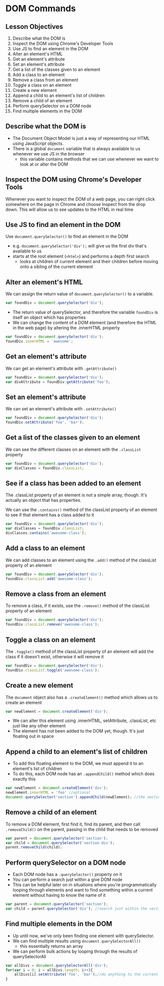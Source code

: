 # DOM Commands

## Lesson Objectives

1. Describe what the DOM is
1. Inspect the DOM using Chrome's Developer Tools
1. Use JS to find an element in the DOM
1. Alter an element's HTML
1. Get an element's attribute
1. Set an element's attribute
1. Get a list of the classes given to an element
1. Add a class to an element
1. Remove a class from an element
1. Toggle a class on an element
1. Create a new element
1. Append a child to an element's list of children
1. Remove a child of an element
1. Perform querySelector on a DOM node
1. Find multiple elements in the DOM

## Describe what the DOM is

- The Document Object Model is just a way of representing our HTML using JavaScript objects.
- There is a global `document` variable that is always available to us whenever we use JS in the browser
	- this variable contains methods that we can use whenever we want to look at or alter the DOM

## Inspect the DOM using Chrome's Developer Tools

Whenever you want to inspect the DOM of a web page, you can right click somewhere on the page in Chrome and choose Inspect from the drop down.  This will allow us to see updates to the HTML in real time

## Use JS to find an element in the DOM

Use `document.querySelector()` to find an element in the DOM

- e.g. `document.querySelector('div');` will give us the first div that's available to us
- starts at the root element (`<html>`) and performs a depth first search
	- looks at children of current element and their children before moving onto a sibling of the current element

## Alter an element's HTML

We can assign the return value of `document.querySelector()` to a variable.

```javascript
var foundDiv = document.querySelector('div');
```

- The return value of querySelector, and therefore the variable `foundDiv` is itself an object which has properties
- We can change the content of a DOM element (and therefore the HTML in the web page) by altering the .innerHTML property

```javascript
var foundDiv = document.querySelector('div');
foundDiv.innerHTML = 'awesome';
```

## Get an element's attribute

We can get an element's attribute with `.getAttribute()`

```javascript
var foundDiv = document.querySelector('div');
var divAttribute = foundDiv.getAttribute('foo');
```

## Set an element's attribute

We can set an element's attribute with `.setAttribute()`

```javascript
var foundDiv = document.querySelector('div');
foundDiv.setAttribute('foo', 'bar');
```

## Get a list of the classes given to an element

We can see the different classes on an element with the `.classList` property

```javascript
var foundDiv = document.querySelector('div');
var divClasses = foundDiv.classList;
```

## See if a class has been added to an element

The .classList property of an element is not a simple array, though.  It's actually an object that has properties.

We can use the `.contains()` method of the classList property of an element to see if that element has a class added to it

```javascript
var foundDiv = document.querySelector('div');
var divClasses = foundDiv.classList;
divClasses.contains('awesome-class');
```

## Add a class to an element

We can add classes to an element using the `.add()` method of the classList property of an element

```javascript
var foundDiv = document.querySelector('div');
foundDiv.classList.add('awesome-class');
```

## Remove a class from an element

To remove a class, if it exists, use the `.remove()` method of the classList property of an element

```javascript
var foundDiv = document.querySelector('div');
foundDiv.classList.remove('awesome-class');
```

## Toggle a class on an element

The `.toggle()` method of the classList property of an element will add the class if it doesn't exist, otherwise it will remove it

```javascript
var foundDiv = document.querySelector('div');
foundDiv.classList.toggle('awesome-class');
```

## Create a new element

The `document` object also has a `.createElement()` method which allows us to create an element

```javascript
var newElement = document.createElement('div');
```

- We can alter this element using .innerHTML, setAttribute, .classList, etc just like any other element
- The element has not been added to the DOM yet, though.  It's just floating out in space

## Append a child to an element's list of children

- To add this floating element to the DOM, we must append it to an element's list of children
- To do this, each DOM node has an `.appendChild()` method which does exactly this

```javascript
var newElement = document.createElement('div');
newElement.innerHTML = 'foo' //optional
document.querySelector('section').appendChild(newElement); //the section tag has a new child: newElement
```

## Remove a child of an element

To remove a DOM element, first find it, find its parent, and then call `.removeChild()` on the parent, passing in the child that needs to be removed

```javascript
var parent = document.querySelector('section');
var child = document.querySelector('section div');
parent.removeChild(child);
```

## Perform querySelector on a DOM node

- Each DOM node has a `.querySelector()` property on it
- You can perform a search just within a give DOM node
- This can be helpful later on in situations where you're programmatically looping through elements and want to find something within a current element without having to know the name of it

```javascript
var parent = document.querySelector('section');
var child = parent.querySelector('div'); //search just within the section tag
```

## Find multiple elements in the DOM

- Up until now, we've only been finding one element with querySelector.
- We can find multiple results using `document.querySelectorAll()`
	- this essentially returns an array
- We can perform bulk actions by looping through the results of querySelectorAll

```javascript
var allDivs = document.querySelectorAll('div');
for(var i = 0; i < allDivs.length; i++){
	allDivs[i].setAttribute('foo', 'bar');//do anything to the current element
}
```
